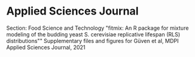 # Applied Sciences Journal
Section: Food Science and Technology
"fitmix: An R package for mixture modeling of the budding yeast S. cerevisiae replicative lifespan (RLS) distributions""
Supplementary files and figures for Güven et al, MDPI Applied Sciences Journal, 2021


